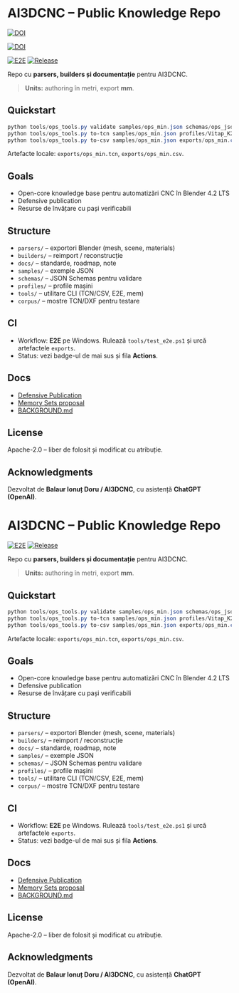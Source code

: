 # AI3DCNC – Public Knowledge Repo

<!-- DOI pentru versiunea curentă -->
[![DOI](https://zenodo.org/badge/DOI/10.5281/zenodo.17025381.svg)](https://doi.org/10.5281/zenodo.17025381)

<!-- DOI “concept” – recomandat pentru citare pe termen lung -->
[![DOI](https://zenodo.org/badge/DOI/<CONCEPT_DOI>.svg)](https://doi.org/<CONCEPT_DOI>)


[![E2E](https://github.com/ai3dcnc/ai3dcnc-public/actions/workflows/e2e.yml/badge.svg)](https://github.com/ai3dcnc/ai3dcnc-public/actions/workflows/e2e.yml)
[![Release](https://img.shields.io/github/v/release/ai3dcnc/ai3dcnc-public?sort=semver)](https://github.com/ai3dcnc/ai3dcnc-public/releases)

Repo cu **parsers, builders și documentație** pentru AI3DCNC.

> **Units:** authoring în metri, export **mm**.

## Quickstart

```powershell
python tools/ops_tools.py validate samples/ops_min.json schemas/ops_json.schema.json
python tools/ops_tools.py to-tcn samples/ops_min.json profiles/Vitap_K2.profile.json exports/ops_min.tcn
python tools/ops_tools.py to-csv samples/ops_min.json exports/ops_min.csv
```

Artefacte locale: `exports/ops_min.tcn`, `exports/ops_min.csv`.

## Goals

* Open-core knowledge base pentru automatizări CNC în Blender 4.2 LTS
* Defensive publication
* Resurse de învățare cu pași verificabili

## Structure

* `parsers/` – exportori Blender (mesh, scene, materials)
* `builders/` – reimport / reconstrucție
* `docs/` – standarde, roadmap, note
* `samples/` – exemple JSON
* `schemas/` – JSON Schemas pentru validare
* `profiles/` – profile mașini
* `tools/` – utilitare CLI (TCN/CSV, E2E, mem)
* `corpus/` – mostre TCN/DXF pentru testare

## CI

* Workflow: **E2E** pe Windows. Rulează `tools/test_e2e.ps1` și urcă artefactele `exports`.
* Status: vezi badge-ul de mai sus și fila **Actions**.

## Docs

* [Defensive Publication](docs/defensive-publication.md)
* [Memory Sets proposal](docs/MEMORY_SETS.md)
* [BACKGROUND.md](./BACKGROUND.md)

## License

Apache-2.0 – liber de folosit și modificat cu atribuție.

## Acknowledgments

Dezvoltat de **Balaur Ionuț Doru / AI3DCNC**, cu asistență **ChatGPT (OpenAI)**.

# AI3DCNC – Public Knowledge Repo

[![E2E](https://github.com/ai3dcnc/ai3dcnc-public/actions/workflows/e2e.yml/badge.svg)](https://github.com/ai3dcnc/ai3dcnc-public/actions/workflows/e2e.yml)
[![Release](https://img.shields.io/github/v/release/ai3dcnc/ai3dcnc-public?sort=semver)](https://github.com/ai3dcnc/ai3dcnc-public/releases)

Repo cu **parsers, builders și documentație** pentru AI3DCNC.

> **Units:** authoring în metri, export **mm**.

## Quickstart

```powershell
python tools/ops_tools.py validate samples/ops_min.json schemas/ops_json.schema.json
python tools/ops_tools.py to-tcn samples/ops_min.json profiles/Vitap_K2.profile.json exports/ops_min.tcn
python tools/ops_tools.py to-csv samples/ops_min.json exports/ops_min.csv
```

Artefacte locale: `exports/ops_min.tcn`, `exports/ops_min.csv`.

## Goals

* Open-core knowledge base pentru automatizări CNC în Blender 4.2 LTS
* Defensive publication
* Resurse de învățare cu pași verificabili

## Structure

* `parsers/` – exportori Blender (mesh, scene, materials)
* `builders/` – reimport / reconstrucție
* `docs/` – standarde, roadmap, note
* `samples/` – exemple JSON
* `schemas/` – JSON Schemas pentru validare
* `profiles/` – profile mașini
* `tools/` – utilitare CLI (TCN/CSV, E2E, mem)
* `corpus/` – mostre TCN/DXF pentru testare

## CI

* Workflow: **E2E** pe Windows. Rulează `tools/test_e2e.ps1` și urcă artefactele `exports`.
* Status: vezi badge-ul de mai sus și fila **Actions**.

## Docs

* [Defensive Publication](docs/defensive-publication.md)
* [Memory Sets proposal](docs/MEMORY_SETS.md)
* [BACKGROUND.md](./BACKGROUND.md)

## License

Apache-2.0 – liber de folosit și modificat cu atribuție.

## Acknowledgments

Dezvoltat de **Balaur Ionuț Doru / AI3DCNC**, cu asistență **ChatGPT (OpenAI)**.
